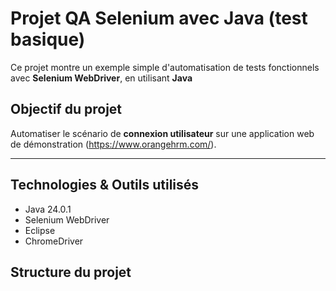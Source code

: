# Projet QA Selenium avec Java (test basique)

Ce projet montre un exemple simple d'automatisation de tests fonctionnels avec **Selenium WebDriver**, en utilisant **Java**


## Objectif du projet

Automatiser le scénario de **connexion utilisateur** sur une application web de démonstration (https://www.orangehrm.com/).

--- 

## Technologies & Outils utilisés

- Java 24.0.1
- Selenium WebDriver
- Eclipse
- ChromeDriver

## Structure du projet

